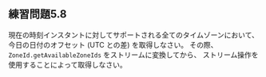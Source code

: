 ## 練習問題5.8

現在の時刻インスタントに対してサポートされる全てのタイムゾーンにおいて、
今日の日付のオフセット (UTC との差) を取得しなさい。
その際、`ZoneId.getAvailableZoneIds` をストリームに変換してから、
ストリーム操作を使用することによって取得しなさい。
